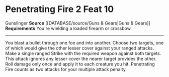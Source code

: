 ﻿---
actions: '[two-actions]'
feat: Penetrating Fire
id: '3184'
level: '10'
name: Penetrating Fire
rarity: Common
requirement: You're wielding a loaded firearm or crossbow.
source: '[[DATABASE/source/Guns & Gears|Guns & Gears]]'
trait:
- '[[DATABASE/trait/Gunslinger|Gunslinger]]'
type: Feat

---
# Penetrating Fire <span class="action-icon">2</span> <span class="item-type">Feat 10</span>

<span class="item-trait">Gunslinger</span>
**Source** [[DATABASE/source/Guns & Gears|Guns & Gears]]
**Requirements** You're wielding a loaded firearm or crossbow.

---
You blast a bullet through one foe and into another. Choose two targets, one of which would give the other lesser cover against your ranged attacks. Make a single ranged Strike with the required weapon against both targets. This attack ignores any lesser cover the nearer target provides the other. Roll damage only once and apply it to each creature you hit. Penetrating Fire counts as two attacks for your multiple attack penalty.